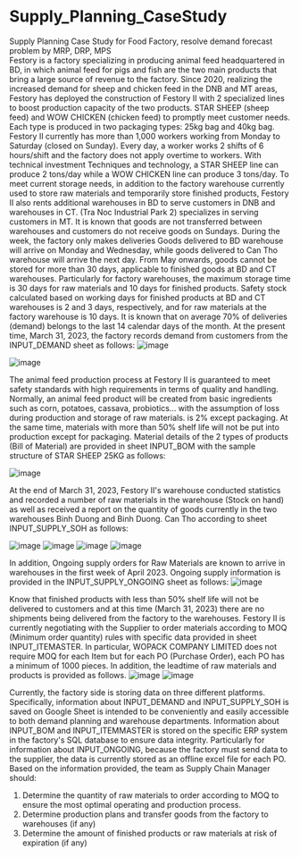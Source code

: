 # Supply_Planning_CaseStudy
Supply Planning Case Study for Food Factory, resolve demand forecast problem by MRP, DRP, MPS\
Festory is a factory specializing in producing animal feed headquartered in BD, in which animal feed for pigs and fish are the two main products that bring a large source of revenue to the factory. Since 2020, realizing the increased demand for sheep and chicken feed in the DNB and MT areas, Festory has deployed the construction of Festory II with 2 specialized lines to boost production capacity of the two products. STAR SHEEP (sheep feed) and WOW CHICKEN (chicken feed) to promptly meet customer needs. Each type is produced in two packaging types: 25kg bag and 40kg bag. \
Festory II currently has more than 1,000 workers working from Monday to Saturday (closed on Sunday). Every day, a worker works 2 shifts of 6 hours/shift and the factory does not apply overtime to workers. With technical investment Techniques and technology, a STAR SHEEP line can produce 2 tons/day while a WOW CHICKEN line can produce 3 tons/day.
To meet current storage needs, in addition to the factory warehouse currently used to store raw materials and temporarily store finished products, Festory II also rents additional warehouses in BD to serve customers in DNB and warehouses in CT. (Tra Noc Industrial Park 2) specializes in serving customers in MT. It is known that goods are not transferred between warehouses and customers do not receive goods on Sundays. During the week, the factory only makes deliveries
Goods delivered to BD warehouse will arrive on Monday and Wednesday, while goods delivered to Can Tho warehouse will arrive the next day. From May onwards, goods cannot be stored for more than 30 days, applicable to finished goods at BD and CT warehouses. Particularly for factory warehouses, the maximum storage time is 30 days for raw materials and 10 days for finished products. Safety stock calculated based on working days for finished products at BD and CT warehouses is 2 and 3 days, respectively, and for raw materials at the factory warehouse is 10 days.
It is known that on average 70% of deliveries (demand) belongs to the last 14 calendar days of the month. At the present time, March 31, 2023, the factory records demand from customers from the INPUT_DEMAND sheet as follows:
 ![image](https://github.com/Desnyyy/Supply_Planning_CaseStudy/assets/88900307/1b858edf-ce6d-45bd-9518-6039a9b51ae3)

 ![image](https://github.com/Desnyyy/Supply_Planning_CaseStudy/assets/88900307/40923427-b986-4ae6-8567-ee9dfb60eee1)

The animal feed production process at Festory II is guaranteed to meet safety standards with high requirements in terms of quality and handling. Normally, an animal feed product will be created from basic ingredients such as corn, potatoes, cassava, probiotics... with the assumption of loss during production and storage of raw materials. is 2% except packaging. At the same time, materials with more than 50% shelf life will not be put into production except for packaging. Material details of the 2 types of products (Bill of Material) are provided in sheet INPUT_BOM with the sample structure of STAR SHEEP 25KG as follows:

 ![image](https://github.com/Desnyyy/Supply_Planning_CaseStudy/assets/88900307/b882bef9-1f57-4f2c-b541-fcc984c2c282)

At the end of March 31, 2023, Festory II's warehouse conducted statistics and recorded a number of raw materials in the warehouse (Stock on hand) as well as received a report on the quantity of goods currently in the two warehouses Binh Duong and Binh Duong. Can Tho according to sheet INPUT_SUPPLY_SOH as follows:

![image](https://github.com/Desnyyy/Supply_Planning_CaseStudy/assets/88900307/de146a0c-7419-42d5-bed3-e9e1e9587885)
![image](https://github.com/Desnyyy/Supply_Planning_CaseStudy/assets/88900307/5fb0df2c-c8a0-45a3-9225-67c14ddc2f9c)
![image](https://github.com/Desnyyy/Supply_Planning_CaseStudy/assets/88900307/bef66866-8afd-4618-9fe3-84f93428e662)
![image](https://github.com/Desnyyy/Supply_Planning_CaseStudy/assets/88900307/e0d8edea-e160-4d48-a567-6e3ea1933961)


In addition, Ongoing supply orders for Raw Materials are known to arrive in warehouses in the first week of April 2023. Ongoing supply information is provided in the INPUT_SUPPLY_ONGOING sheet as follows:
 ![image](https://github.com/Desnyyy/Supply_Planning_CaseStudy/assets/88900307/125964ad-e28a-474b-a027-b2213c867b4f)

Know that finished products with less than 50% shelf life will not be delivered to customers and at this time (March 31, 2023) there are no shipments being delivered from the factory to the warehouses.
Festory II is currently negotiating with the Supplier to order materials according to MOQ (Minimum order quantity) rules with specific data provided in sheet INPUT_ITEMASTER. In particular, WOPACK COMPANY LIMITED does not require MOQ for each Item but for each PO (Purchase Order), each PO has a minimum of 1000 pieces. In addition, the leadtime of raw materials and products is provided as follows.
![image](https://github.com/Desnyyy/Supply_Planning_CaseStudy/assets/88900307/f3ef2602-6d59-40d9-b71e-18cb2308e827)
![image](https://github.com/Desnyyy/Supply_Planning_CaseStudy/assets/88900307/3554c84c-bd9b-45c2-8d61-b307d3367ea0)

 
Currently, the factory side is storing data on three different platforms. Specifically, information about INPUT_DEMAND and INPUT_SUPPLY_SOH is saved on
Google Sheet is intended to be conveniently and easily accessible to both demand planning and warehouse departments. Information about INPUT_BOM and INPUT_ITEMMASTER is stored on the specific ERP system in the factory's SQL database to ensure data integrity. Particularly for information about INPUT_ONGOING, because the factory must send data to the supplier, the data is currently stored as an offline excel file for each PO.
Based on the information provided, the team as Supply Chain Manager should:
1. Determine the quantity of raw materials to order according to MOQ to ensure the most optimal operating and production process.
2. Determine production plans and transfer goods from the factory to warehouses (if any)
3. Determine the amount of finished products or raw materials at risk of expiration (if any)
